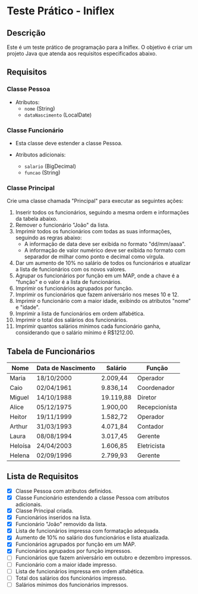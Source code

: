 # Teste Prático - Iniflex

## Descrição

Este é um teste prático de programação para a Iniflex. O objetivo é criar um projeto Java que atenda aos requisitos especificados abaixo.

## Requisitos

### Classe Pessoa

- Atributos:
  - `nome` (String)
  - `dataNascimento` (LocalDate)

### Classe Funcionário

- Esta classe deve estender a classe Pessoa.

- Atributos adicionais:
  - `salario` (BigDecimal)
  - `funcao` (String)

### Classe Principal

Crie uma classe chamada "Principal" para executar as seguintes ações:

1. Inserir todos os funcionários, seguindo a mesma ordem e informações da tabela abaixo.
2. Remover o funcionário "João" da lista.
3. Imprimir todos os funcionários com todas as suas informações, seguindo as regras abaixo:
   - A informação de data deve ser exibida no formato "dd/mm/aaaa".
   - A informação de valor numérico deve ser exibida no formato com separador de milhar como ponto e decimal como vírgula.
4. Dar um aumento de 10% no salário de todos os funcionários e atualizar a lista de funcionários com os novos valores.
5. Agrupar os funcionários por função em um MAP, onde a chave é a "função" e o valor é a lista de funcionários.
6. Imprimir os funcionários agrupados por função.
7. Imprimir os funcionários que fazem aniversário nos meses 10 e 12.
8. Imprimir o funcionário com a maior idade, exibindo os atributos "nome" e "idade".
9. Imprimir a lista de funcionários em ordem alfabética.
10. Imprimir o total dos salários dos funcionários.
11. Imprimir quantos salários mínimos cada funcionário ganha, considerando que o salário mínimo é R$1212.00.

## Tabela de Funcionários

| Nome      | Data de Nascimento | Salário   | Função    
| --------- | ------------------ | --------- | --------- 
|Maria      | 18/10/2000         | 2.009,44  | Operador  
|Caio       | 02/04/1961         | 9.836,14  | Coordenador 
|Miguel     | 14/10/1988         | 19.119,88 | Diretor   
|Alice      | 05/12/1975         | 1.900,00  | Recepcionísta 
|Heitor     | 19/11/1999         | 1.582,72  | Operador  
|Arthur     | 31/03/1993         | 4.071,84  | Contador  
|Laura      | 08/08/1994         | 3.017,45  | Gerente   
|Heloísa    | 24/04/2003         | 1.606,85  | Eletricista 
|Helena     | 02/09/1996         | 2.799,93  | Gerente  

## Lista de Requisitos

- [x] Classe Pessoa com atributos definidos.
- [x] Classe Funcionário estendendo a classe Pessoa com atributos adicionais.
- [x] Classe Principal criada.
- [x] Funcionários inseridos na lista.
- [x] Funcionário "João" removido da lista.
- [x] Lista de funcionários impressa com formatação adequada.
- [x] Aumento de 10% no salário dos funcionários e lista atualizada.
- [x] Funcionários agrupados por função em um MAP.
- [x] Funcionários agrupados por função impressos.
- [ ] Funcionários que fazem aniversário em outubro e dezembro impressos.
- [ ] Funcionário com a maior idade impresso.
- [ ] Lista de funcionários impressa em ordem alfabética.
- [ ] Total dos salários dos funcionários impresso.
- [ ] Salários mínimos dos funcionários impressos.
